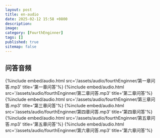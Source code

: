 ```yaml
---
layout: post
title: en-audio
date: 2025-02-12 15:58 +0800
description:
image:
category: [FourthEnginner]
tags: []
published: true
sitemap: false
---
```


## 问答音频
{%include embed/audio.html  src='/assets/audio/fourthEnginner/第一章问答.mp3'  title='第一章问答'%}
{%include embed/audio.html  src='/assets/audio/fourthEnginner/第二章问答.mp3'  title='第二章问答'%}
{%include embed/audio.html  src='/assets/audio/fourthEnginner/第三章问答.mp3'  title='第三章问答'%}
{%include embed/audio.html  src='/assets/audio/fourthEnginner/第四章问答.mp3'  title='第四章问答'%}
{%include embed/audio.html  src='/assets/audio/fourthEnginner/第五章问答.mp3'  title='第五章问答'%}
{%include embed/audio.html  src='/assets/audio/fourthEnginner/第六章问答.mp3'  title='第六章问答'%}